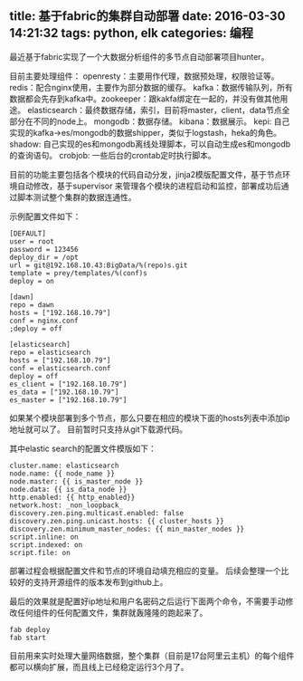 title: 基于fabric的集群自动部署
date: 2016-03-30 14:21:32
tags: python, elk
categories: 编程
---

最近基于fabric实现了一个大数据分析组件的多节点自动部署项目hunter。

目前主要处理组件：
openresty：主要用作代理，数据预处理，权限验证等。
redis：配合nginx使用，主要作为部分数据的缓存。
kafka：数据传输队列，所有数据都会先存到kafka中。zookeeper：跟kakfa绑定在一起的，并没有做其他用途。
elasticsearch：最终数据存储，索引，目前将master，client，data节点全部分在不同的node上。
mongodb：数据存储。
kibana：数据展示。
kepi: 自己实现的kafka->es/mongodb的数据shipper，类似于logstash，heka的角色。
shadow: 自己实现的es和mongodb离线处理脚本，可以自动生成es和mongodb的查询语句。
crobjob: 一些后台的crontab定时执行脚本。

目前的功能主要包括各个模块的代码自动分发，jinja2模版配置文件，基于节点环境自动修改，基于supervisor
来管理各个模块的进程启动和监控，部署成功后通过脚本测试整个集群的数据连通性。

示例配置文件如下：

```
[DEFAULT]
user = root
password = 123456
deploy_dir = /opt
url = git@192.168.10.43:BigData/%(repo)s.git
template = prey/templates/%(conf)s
deploy = on

[dawn]
repo = dawn
hosts = ["192.168.10.79"]
conf = nginx.conf
;deploy = off

[elasticsearch]
repo = elasticsearch
hosts = ["192.168.10.79"]
conf = elasticsearch.conf
deploy = off
es_client = ["192.168.10.79"]
es_data = ["192.168.10.79"]
es_master = ["192.168.10.79"]

```

如果某个模块部署到多个节点，那么只要在相应的模块下面的hosts列表中添加ip地址就可以了。
目前暂时只支持从git下载源代码。

其中elastic search的配置文件模版如下：
```
cluster.name: elasticsearch
node.name: {{ node_name }}
node.master: {{ is_master_node }}
node.data: {{ is_data_node }}
http.enabled: {{ http_enabled}}
network.host: _non_loopback_
discovery.zen.ping.multicast.enabled: false
discovery.zen.ping.unicast.hosts: {{ cluster_hosts }}
discovery.zen.minimum_master_nodes: {{ min_master_nodes }}
script.inline: on
script.indexed: on
script.file: on
```
部署过程会根据配置文件和节点的环境自动填充相应的变量。
后续会整理一个比较好的支持开源组件的版本发布到github上。

最后的效果就是配置好ip地址和用户名密码之后运行下面两个命令，不需要手动修改任何组件的任何配置文件，集群就轰隆隆的跑起来了。

```
fab deploy
fab start
```

目前用来实时处理大量网络数据，整个集群（目前是17台阿里云主机）的每个组件都可以横向扩展，而且线上已经稳定运行3个月了。
